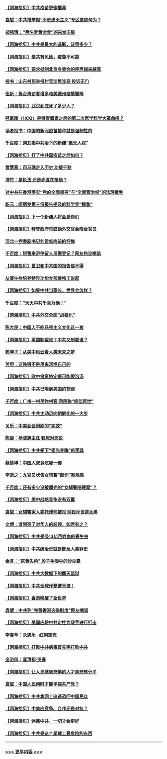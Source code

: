 #### [【网海拾贝】中共疫苗更像播毒](../pages/nsc993/n12876631.md?t=04141252) 
#### [袁斌：中共推举报“历史虚无主义”专区意欲何为？](../pages/nsc993/n12876530.md?t=04141252) 
#### [郑纯清：“黑名贵黄命贵”的来龙去脉](../pages/nsc993/n12875589.md?t=04141252) 
#### [【网海拾贝】中共是最大的垄断，该罚多少？](../pages/nsc993/n12874006.md?t=04141252) 
#### [【网海拾贝】亲共有风险，疫苗不可靠](../pages/nsc993/n12872224.md?t=04141252) 
#### [【网海拾贝】要求抵制北京冬奥会的呼声越来越高](../pages/nsc993/n12868962.md?t=04141252) 
#### [投书：山东村民举报村官涉黑涉恶 投诉无门](../pages/nsc993/n12869726.md?t=04141252) 
#### [伍新：贺台湾访客增多和美德州疫情骤降](../pages/nsc993/n12865651.md?t=04141252) 
#### [【网海拾贝】武汉到底死了多少人？](../pages/nsc993/n12863707.md?t=04141252) 
#### [羟氯喹（HCQ）是继青霉素之后的第二次医学科学大革命吗？](../pages/nsc993/n12638564.md?t=04141252) 
#### [读者投书：中国的新冠疫苗接种就是强制性的](../pages/nsc993/n12859932.md?t=04141252) 
#### [千百度：网友揭中共治下的新疆“毫无人权”](../pages/nsc993/n12858385.md?t=04141252) 
#### [【网海拾贝】打了中共国疫苗之后如何？](../pages/nsc993/n12857866.md?t=04141252) 
#### [曾慧燕：司马璐走入历史 功载千秋](../pages/nsc993/n12856996.md?t=04141252) 
#### [清竹：是执法 还是赤匪在抢劫？](../pages/nsc993/n12856952.md?t=04141252) 
#### [对中共在香港落实“党的全面领导”与“全面管治权”的法理批判](../pages/nsc993/n12856929.md?t=04141252) 
#### [乾元：闫丽梦第三份报告提及的科学界“鳄鱼”](../pages/nsc993/n12855985.md?t=04141252) 
#### [【网海拾贝】下一个新疆人将会是你们](../pages/nsc993/n12855864.md?t=04141252) 
#### [【网海拾贝】拜登政府将鼓励外交官会晤台官员](../pages/nsc993/n12853615.md?t=04141252) 
#### [河北一党委副书记刘君临终前的忏悔](../pages/nsc993/n12849420.md?t=04141252) 
#### [千百度：短暂来沪停留人员需登记？网友热议嘲讽](../pages/nsc993/n12853497.md?t=04141252) 
#### [【网海拾贝】世卫和中共国的报告信不得](../pages/nsc993/n12850902.md?t=04141252) 
#### [从康生欲培养特异功能女孩做特工说起](../pages/nsc993/n12849289.md?t=04141252) 
#### [【网海拾贝】如果中共当家长，世界会怎样？](../pages/nsc993/n12848436.md?t=04141252) 
#### [千百度：“天灭中共千真万确！”](../pages/nsc993/n12845659.md?t=04141252) 
#### [【网海拾贝】中共外交全面“战狼化”](../pages/nsc993/n12845607.md?t=04141252) 
#### [陈大民：中国人不吃马列主义文化这一套](../pages/nsc993/n12842496.md?t=04141252) 
#### [【网海拾贝】英国制裁谁？中共又制裁谁？](../pages/nsc993/n12840909.md?t=04141252) 
#### [乾坤子：从美中风云看人类未来之梦](../pages/nsc993/n12840590.md?t=04141252) 
#### [苦胆：这铁锹不是用来活埋自己的](../pages/nsc993/n12839512.md?t=04141252) 
#### [【网海拾贝】欧中投资协定很可能要泡汤](../pages/nsc993/n12835122.md?t=04141252) 
#### [【网海拾贝】中共已嗅到美国的软弱](../pages/nsc993/n12832411.md?t=04141252) 
#### [千百度：广州一村民炸村官 网民称“杨佳再世”](../pages/nsc993/n12832380.md?t=04141252) 
#### [【网海拾贝】中共主动迈向朝鲜化的一大步](../pages/nsc993/n12829887.md?t=04141252) 
#### [关乐：中美会谈闹剧的“实效”](../pages/nsc993/n12826698.md?t=04141252) 
#### [陈康：杨洁篪主任  我想对您说](../pages/nsc993/n12826609.md?t=04141252) 
#### [【网海拾贝】中共撕下“韬光养晦”的面具](../pages/nsc993/n12826459.md?t=04141252) 
#### [蔡慎坤：中国人究竟吃哪一套](../pages/nsc993/n12826010.md?t=04141252) 
#### [李退之：九官员状告女辅警“敲诈”案观感](../pages/nsc993/n12823984.md?t=04141252) 
#### [千百度：还有多少没被曝光的“女辅警陪睡案”？](../pages/nsc993/n12822136.md?t=04141252) 
#### [【网海拾贝】美中战略竞争没有双赢](../pages/nsc993/n12822105.md?t=04141252) 
#### [袁斌：女辅警家人委托律师被拒 网民斥世道太黑](../pages/nsc993/n12822004.md?t=04141252) 
#### [文博：谁制造了对华人的歧视，如若有之？](../pages/nsc993/n12821635.md?t=04141252) 
#### [【网海拾贝】中共是吸13亿百姓血的寄生虫](../pages/nsc993/n12819191.md?t=04141252) 
#### [【网海拾贝】中共统治史就是部反人类罪史](../pages/nsc993/n12816738.md?t=04141252) 
#### [金言：“京黄失色” 段子手眼中的沙尘暴](../pages/nsc993/n12815700.md?t=04141252) 
#### [【网海拾贝】中共大数据下的露天监狱](../pages/nsc993/n12811075.md?t=04141252) 
#### [【网海拾贝】中共全球作孽遭天谴！](../pages/nsc993/n12810258.md?t=04141252) 
#### [【网海拾贝】香港唤醒了全世界](../pages/nsc993/n12809100.md?t=04141252) 
#### [袁斌：中共称“完善香港选举制度”网友嘲讽](../pages/nsc993/n12808994.md?t=04141252) 
#### [【网海拾贝】美国应将中共定性为敌手进行打击](../pages/nsc993/n12806870.md?t=04141252) 
#### [李春草：永遇乐 · 红朝空壳](../pages/nsc993/n12805365.md?t=04141252) 
#### [【网海拾贝】打败中共病毒首先需打败中共](../pages/nsc993/n12803930.md?t=04141252) 
#### [金浴凤：宴清都‧哭春](../pages/nsc993/n12801601.md?t=04141252) 
#### [【网海拾贝】让人民感到恐惧的人才是恐怖分子](../pages/nsc993/n12799347.md?t=04141252) 
#### [袁斌：中国人民何时才能平视共产党？](../pages/nsc993/n12799306.md?t=04141252) 
#### [【网海拾贝】中共拿网上追逃恐吓中国民众](../pages/nsc993/n12796905.md?t=04141252) 
#### [【网海拾贝】中美应竞争、合作还是对抗？](../pages/nsc993/n12794675.md?t=04141252) 
#### [【网海拾贝】远离中共，一切才会更好](../pages/nsc993/n12793572.md?t=04141252) 
#### [【网海拾贝】中共是这个星球上最危险的东西](../pages/nsc993/n12791400.md?t=04141252) 

----
#### [ >>> 更早内容 <<< ](../indexes/nsc993-earlier.md)
